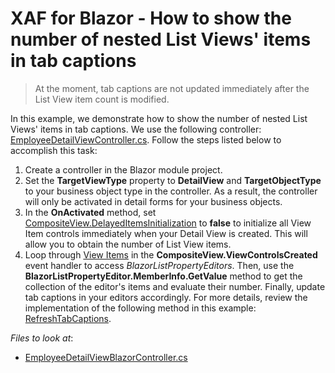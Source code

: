 # XAF for Blazor - How to show the number of nested List Views' items in tab captions

>At the moment, tab captions are not updated immediately after the List View item count is modified.

In this example, we demonstrate how to show the number of nested List Views' items in tab captions. We use the following controller: [EmployeeDetailViewController.cs](./DetailViewTabCount.Module.Blazor/Controllers/EmployeeDetailViewBlazorController.cs). Follow the steps listed below to accomplish this task:
1. Create a controller in the Blazor module project.
2. Set the **TargetViewType** property to **DetailView** and **TargetObjectType** to your business object type in the controller. As a result, the controller will only be activated in detail forms for your business objects.
3. In the **OnActivated** method, set [CompositeView.DelayedItemsInitialization](https://docs.devexpress.com/eXpressAppFramework/DevExpress.ExpressApp.CompositeView.DelayedItemsInitialization) to **false** to initialize all View Item controls immediately when your Detail View is created. This will allow you to obtain the number of List View items.
8. Loop through [View Items](https://docs.devexpress.com/eXpressAppFramework/112612/concepts/ui-construction/view-items) in the **CompositeView.ViewControlsCreated** event handler to access *BlazorListPropertyEditors*. Then, use the **BlazorListPropertyEditor.MemberInfo.GetValue** method to get the collection of the editor's items and evaluate their number. Finally, update tab captions in your editors accordingly. For more details, review the implementation of the following method in this example: [RefreshTabCaptions](./DetailViewTabCount.Module.Blazor/Controllers/EmployeeDetailViewBlazorController.cs#L27).

<!-- default file list -->
*Files to look at*:

* [EmployeeDetailViewBlazorController.cs](./DetailViewTabCount.Module.Blazor/Controllers/EmployeeDetailViewBlazorController.cs)
<!-- default file list end -->
